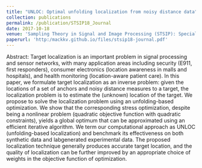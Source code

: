 ```yaml
---
title: "UNLOC: Optimal unfolding localization from noisy distance data"
collection: publications
permalink: /publication/STSIP18_Journal
date: 2017-10-18
venue: 'Sampling Theory in Signal and Image Processing (STSIP): Special Issue on Harmonic Analysis and Inverse Problems'
paperurl: 'http:/mackkv.github.io/files/stsip18-journal.pdf'
---
```

Abstract: Target localization is an important problem in signal processing
and sensor networks, with many application areas including security (E911,
first responders), consumer electronics (location awareness in malls and hospitals), and health monitoring (location-aware patient care). In this paper,
we formulate target localization as an inverse problem: given the locations
of a set of anchors and noisy distance measures to a target, the localization
problem is to estimate the (unknown) location of the target. We propose
to solve the localization problem using an unfolding-based optimization. We
show that the corresponding stress optimization, despite being a nonlinear
problem (quadratic objective function with quadratic constraints), yields a
global optimum that can be approximated using an efficient iterative algorithm. We term our computational approach as UNLOC (unfolding-based
localization) and benchmark its effectiveness on both synthetic data and labgenerated experimental data. The proposed localization technique generally
produces accurate target location, and the quality of localization can be further improved by an appropriate choice of weights in the objective function
of optimization.
